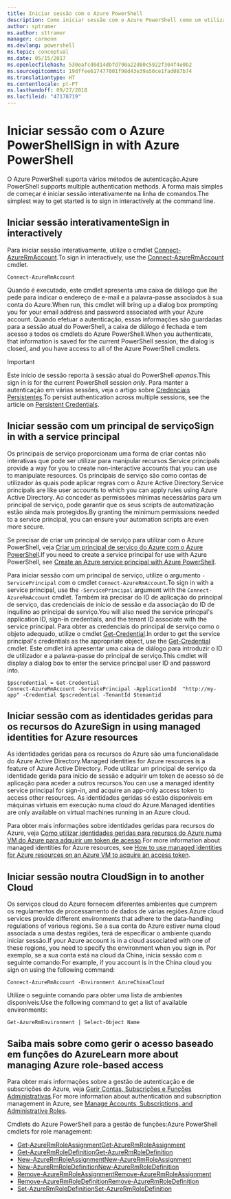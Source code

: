 ```yaml
---
title: Iniciar sessão com o Azure PowerShell
description: Como iniciar sessão com o Azure PowerShell como um utilizador, principal de serviço ou com identidades geridas para recursos do Azure.
author: sptramer
ms.author: sttramer
manager: carmonm
ms.devlang: powershell
ms.topic: conceptual
ms.date: 05/15/2017
ms.openlocfilehash: 530eafcd0d14dbfd790a22d80c5922f304f4e0b2
ms.sourcegitcommit: 19dffee617477001f98d43e39a50ce1fad087b74
ms.translationtype: HT
ms.contentlocale: pt-PT
ms.lasthandoff: 09/27/2018
ms.locfileid: "47178719"
---
```

# <a name="sign-in-with-azure-powershell"></a><span data-ttu-id="3945d-103">Iniciar sessão com o Azure PowerShell</span><span class="sxs-lookup"><span data-stu-id="3945d-103">Sign in with Azure PowerShell</span></span>

<span data-ttu-id="3945d-104">O Azure PowerShell suporta vários métodos de autenticação.</span><span class="sxs-lookup"><span data-stu-id="3945d-104">Azure PowerShell supports multiple authentication methods.</span></span> <span data-ttu-id="3945d-105">A forma mais simples de começar é iniciar sessão interativamente na linha de comandos.</span><span class="sxs-lookup"><span data-stu-id="3945d-105">The simplest way to get started is to sign in interactively at the command line.</span></span>

## <a name="sign-in-interactively"></a><span data-ttu-id="3945d-106">Iniciar sessão interativamente</span><span class="sxs-lookup"><span data-stu-id="3945d-106">Sign in interactively</span></span>

<span data-ttu-id="3945d-107">Para iniciar sessão interativamente, utilize o cmdlet [Connect-AzureRmAccount](/powershell/module/azurerm.profile/connect-azurermaccount).</span><span class="sxs-lookup"><span data-stu-id="3945d-107">To sign in interactively, use the [Connect-AzureRmAccount](/powershell/module/azurerm.profile/connect-azurermaccount) cmdlet.</span></span>

```azurepowershell
Connect-AzureRmAccount
```

<span data-ttu-id="3945d-108">Quando é executado, este cmdlet apresenta uma caixa de diálogo que lhe pede para indicar o endereço de e-mail e a palavra-passe associados à sua conta do Azure.</span><span class="sxs-lookup"><span data-stu-id="3945d-108">When run, this cmdlet will bring up a dialog box prompting you for your email address and password associated with your Azure account.</span></span> <span data-ttu-id="3945d-109">Quando efetuar a autenticação, essas informações são guardadas para a sessão atual do PowerShell, a caixa de diálogo é fechada e tem acesso a todos os cmdlets do Azure PowerShell.</span><span class="sxs-lookup"><span data-stu-id="3945d-109">When you authenticate, that information is saved for the current PowerShell session, the dialog is closed, and you have access to all of the Azure PowerShell cmdlets.</span></span>

> [!IMPORTANT]
> <span data-ttu-id="3945d-110">Este início de sessão reporta à sessão atual do PowerShell _apenas_.</span><span class="sxs-lookup"><span data-stu-id="3945d-110">This sign in is for the current PowerShell session _only_.</span></span> <span data-ttu-id="3945d-111">Para manter a autenticação em várias sessões, veja o artigo sobre [Credenciais Persistentes](context-persistence.md).</span><span class="sxs-lookup"><span data-stu-id="3945d-111">To persist authentication across multiple sessions, see the article on [Persistent Credentials](context-persistence.md).</span></span>

## <a name="sign-in-with-a-service-principal"></a><span data-ttu-id="3945d-112">Iniciar sessão com um principal de serviço</span><span class="sxs-lookup"><span data-stu-id="3945d-112">Sign in with a service principal</span></span>

<span data-ttu-id="3945d-113">Os principais de serviço proporcionam uma forma de criar contas não interativas que pode ser utilizar para manipular recursos.</span><span class="sxs-lookup"><span data-stu-id="3945d-113">Service principals provide a way for you to create non-interactive accounts that you can use to manipulate resources.</span></span> <span data-ttu-id="3945d-114">Os principais de serviço são como contas de utilizador às quais pode aplicar regras com o Azure Active Directory.</span><span class="sxs-lookup"><span data-stu-id="3945d-114">Service principals are like user accounts to which you can apply rules using Azure Active Directory.</span></span> <span data-ttu-id="3945d-115">Ao conceder as permissões mínimas necessárias para um principal de serviço, pode garantir que os seus scripts de automatização estão ainda mais protegidos.</span><span class="sxs-lookup"><span data-stu-id="3945d-115">By granting the minimum permissions needed to a service principal, you can ensure your automation scripts are even more secure.</span></span>

<span data-ttu-id="3945d-116">Se precisar de criar um principal de serviço para utilizar com o Azure PowerShell, veja [Criar um principal de serviço do Azure com o Azure PowerShell](create-azure-service-principal-azureps.md).</span><span class="sxs-lookup"><span data-stu-id="3945d-116">If you need to create a service principal for use with Azure PowerShell, see [Create an Azure service principal with Azure PowerShell](create-azure-service-principal-azureps.md).</span></span>

<span data-ttu-id="3945d-117">Para iniciar sessão com um principal de serviço, utilize o argumento `-ServicePrincipal` com o cmdlet `Connect-AzureRmAccount`.</span><span class="sxs-lookup"><span data-stu-id="3945d-117">To sign in with a service principal, use the `-ServicePrincipal` argument with the `Connect-AzureRmAccount` cmdlet.</span></span> <span data-ttu-id="3945d-118">Também irá precisar do ID de aplicação do principal de serviço, das credenciais de início de sessão e da associação do ID de inquilino ao principal de serviço.</span><span class="sxs-lookup"><span data-stu-id="3945d-118">You will also need the service princpal's application ID, sign-in credentials, and the tenant ID associate with the service principal.</span></span> <span data-ttu-id="3945d-119">Para obter as credenciais do principal de serviço como o objeto adequado, utilize o cmdlet [Get-Credential](/powershell/module/microsoft.powershell.security/get-credential).</span><span class="sxs-lookup"><span data-stu-id="3945d-119">In order to get the service principal's credentials as the appropriate object, use the [Get-Credential](/powershell/module/microsoft.powershell.security/get-credential) cmdlet.</span></span> <span data-ttu-id="3945d-120">Este cmdlet irá apresentar uma caixa de diálogo para introduzir o ID de utilizador e a palavra-passe do principal de serviço.</span><span class="sxs-lookup"><span data-stu-id="3945d-120">This cmdlet will display a dialog box to enter the service principal user ID and password into.</span></span>

```azurepowershell-interactive
$pscredential = Get-Credential
Connect-AzureRmAccount -ServicePrincipal -ApplicationId  "http://my-app" -Credential $pscredential -TenantId $tenantid
```

## <a name="sign-in-using-managed-identities-for-azure-resources"></a><span data-ttu-id="3945d-121">Iniciar sessão com as identidades geridas para os recursos do Azure</span><span class="sxs-lookup"><span data-stu-id="3945d-121">Sign in using managed identities for Azure resources</span></span>

<span data-ttu-id="3945d-122">As identidades geridas para os recursos do Azure são uma funcionalidade do Azure Active Directory.</span><span class="sxs-lookup"><span data-stu-id="3945d-122">Managed identities for Azure resources is a feature of Azure Active Directory.</span></span> <span data-ttu-id="3945d-123">Pode utilizar um principal de serviço da identidade gerida para início de sessão e adquirir um token de acesso só de aplicação para aceder a outros recursos.</span><span class="sxs-lookup"><span data-stu-id="3945d-123">You can use a managed identity service principal for sign-in, and acquire an app-only access token to access other resources.</span></span> <span data-ttu-id="3945d-124">As identidades geridas só estão disponíveis em máquinas virtuais em execução numa cloud do Azure.</span><span class="sxs-lookup"><span data-stu-id="3945d-124">Managed identities are only available on virtual machines running in an Azure cloud.</span></span>

<span data-ttu-id="3945d-125">Para obter mais informações sobre identidades geridas para recursos do Azure, veja [Como utilizar identidades geridas para recursos do Azure numa VM do Azure para adquirir um token de acesso](/azure/active-directory/managed-identities-azure-resources/how-to-use-vm-token).</span><span class="sxs-lookup"><span data-stu-id="3945d-125">For more information about managed identities for Azure resources, see [How to use managed identities for Azure resources on an Azure VM to acquire an access token](/azure/active-directory/managed-identities-azure-resources/how-to-use-vm-token).</span></span>

## <a name="sign-in-to-another-cloud"></a><span data-ttu-id="3945d-126">Iniciar sessão noutra Cloud</span><span class="sxs-lookup"><span data-stu-id="3945d-126">Sign in to another Cloud</span></span>

<span data-ttu-id="3945d-127">Os serviços cloud do Azure fornecem diferentes ambientes que cumprem os regulamentos de processamento de dados de várias regiões.</span><span class="sxs-lookup"><span data-stu-id="3945d-127">Azure cloud services provide different environments that adhere to the data-handling regulations of various regions.</span></span> <span data-ttu-id="3945d-128">Se a sua conta do Azure estiver numa cloud associada a uma destas regiões, terá de especificar o ambiente quando iniciar sessão.</span><span class="sxs-lookup"><span data-stu-id="3945d-128">If your Azure account is in a cloud associated with one of these regions, you need to specify the environment when you sign in.</span></span> <span data-ttu-id="3945d-129">Por exemplo, se a sua conta está na cloud da China, inicia sessão com o seguinte comando:</span><span class="sxs-lookup"><span data-stu-id="3945d-129">For example, if you account is in the China cloud you sign on using the following command:</span></span>

```azurepowershell-interactive
Connect-AzureRmAccount -Environment AzureChinaCloud
```

<span data-ttu-id="3945d-130">Utilize o seguinte comando para obter uma lista de ambientes disponíveis:</span><span class="sxs-lookup"><span data-stu-id="3945d-130">Use the following command to get a list of available environments:</span></span>

```azurepowershell-interactive
Get-AzureRmEnvironment | Select-Object Name
```

## <a name="learn-more-about-managing-azure-role-based-access"></a><span data-ttu-id="3945d-131">Saiba mais sobre como gerir o acesso baseado em funções do Azure</span><span class="sxs-lookup"><span data-stu-id="3945d-131">Learn more about managing Azure role-based access</span></span>

<span data-ttu-id="3945d-132">Para obter mais informações sobre a gestão de autenticação e de subscrições do Azure, veja [Gerir Contas, Subscrições e Funções Administrativas](/azure/active-directory/role-based-access-control-configure).</span><span class="sxs-lookup"><span data-stu-id="3945d-132">For more information about authentication and subscription management in Azure, see [Manage Accounts, Subscriptions, and Administrative Roles](/azure/active-directory/role-based-access-control-configure).</span></span>

<span data-ttu-id="3945d-133">Cmdlets do Azure PowerShell para a gestão de funções:</span><span class="sxs-lookup"><span data-stu-id="3945d-133">Azure PowerShell cmdlets for role management:</span></span>

* [<span data-ttu-id="3945d-134">Get-AzureRmRoleAssignment</span><span class="sxs-lookup"><span data-stu-id="3945d-134">Get-AzureRmRoleAssignment</span></span>](/powershell/module/AzureRM.Resources/Get-AzureRmRoleAssignment)
* [<span data-ttu-id="3945d-135">Get-AzureRmRoleDefinition</span><span class="sxs-lookup"><span data-stu-id="3945d-135">Get-AzureRmRoleDefinition</span></span>](/powershell/module/AzureRM.Resources/Get-AzureRmRoleDefinition)
* [<span data-ttu-id="3945d-136">New-AzureRmRoleAssignment</span><span class="sxs-lookup"><span data-stu-id="3945d-136">New-AzureRmRoleAssignment</span></span>](/powershell/module/AzureRM.Resources/New-AzureRmRoleAssignment)
* [<span data-ttu-id="3945d-137">New-AzureRmRoleDefinition</span><span class="sxs-lookup"><span data-stu-id="3945d-137">New-AzureRmRoleDefinition</span></span>](/powershell/module/AzureRM.Resources/New-AzureRmRoleDefinition)
* [<span data-ttu-id="3945d-138">Remove-AzureRmRoleAssignment</span><span class="sxs-lookup"><span data-stu-id="3945d-138">Remove-AzureRmRoleAssignment</span></span>](/powershell/module/AzureRM.Resources/Remove-AzureRmRoleAssignment)
* [<span data-ttu-id="3945d-139">Remove-AzureRmRoleDefinition</span><span class="sxs-lookup"><span data-stu-id="3945d-139">Remove-AzureRmRoleDefinition</span></span>](/powershell/module/AzureRM.Resources/Remove-AzureRmRoleDefinition)
* [<span data-ttu-id="3945d-140">Set-AzureRmRoleDefinition</span><span class="sxs-lookup"><span data-stu-id="3945d-140">Set-AzureRmRoleDefinition</span></span>](/powershell/moduel/AzureRM.Resources/Set-AzureRmRoleDefinition)
